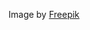 Image by <a href="https://www.freepik.com/free-vector/gradient-golden-luxury-geometric-background_16380618.htm">Freepik</a>
